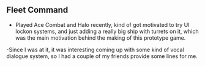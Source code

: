 ## Fleet Command
- Played Ace Combat and Halo recently, kind of got motivated to try UI lockon systems, and just adding a really big ship with turrets on it, which was the main motivation behind the making of this prototype game.

-Since I was at it, it was interesting coming up with some kind of vocal dialogue system, so I had a couple of my friends provide some lines for me.


